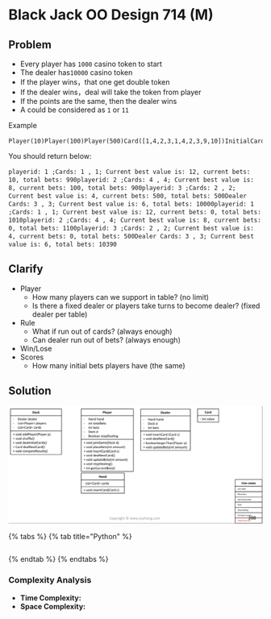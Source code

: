 # Black Jack OO Design 714 \(M\)

## Problem

* Every player has `1000` casino token to start
* The dealer has`10000` casino token
* If the player wins，that one get double token
* If the dealer wins，deal will take the token from player
* If the points are the same, then the dealer wins
* A could be considered as `1` or `11`

Example

```text
Player(10)Player(100)Player(500)Card([1,4,2,3,1,4,2,3,9,10])InitialCards()compareResult()
```

You should return below:

```text
playerid: 1 ;Cards: 1 , 1; Current best value is: 12, current bets: 10, total bets: 990playerid: 2 ;Cards: 4 , 4; Current best value is: 8, current bets: 100, total bets: 900playerid: 3 ;Cards: 2 , 2; Current best value is: 4, current bets: 500, total bets: 500Dealer Cards: 3 , 3; Current best value is: 6, total bets: 10000playerid: 1 ;Cards: 1 , 1; Current best value is: 12, current bets: 0, total bets: 1010playerid: 2 ;Cards: 4 , 4; Current best value is: 8, current bets: 0, total bets: 1100playerid: 3 ;Cards: 2 , 2; Current best value is: 4, current bets: 0, total bets: 500Dealer Cards: 3 , 3; Current best value is: 6, total bets: 10390
```

## Clarify

* Player
  * How many players can we support in table?  \(no limit\)
  * Is there a fixed dealer or players take turns to become dealer? \(fixed dealer per table\)
* Rule
  * What if run out of cards? \(always enough\)
  * Can dealer run out of bets? \(always enough\)
* Win/Lose
* Scores
  * How many initial bets players have \(the same\)

## Solution

![](../../.gitbook/assets/screen-shot-2021-07-20-at-11.14.47-am.png)

{% tabs %}
{% tab title="Python" %}
```python

```
{% endtab %}
{% endtabs %}

### Complexity Analysis

* **Time Complexity:**
* **Space Complexity:**

